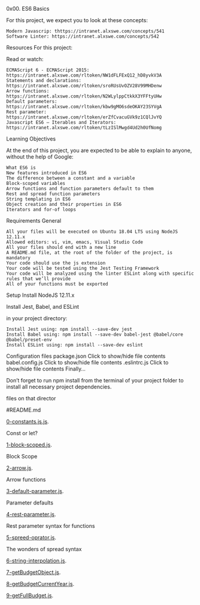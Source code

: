 0x00. ES6 Basics

For this project, we expect you to look at these concepts:

    Modern Javascrip: thttps://intranet.alxswe.com/concepts/541
    Software Linter: https://intranet.alxswe.com/concepts/542

Resources For this project: 

Read or watch:

    ECMAScript 6 - ECMAScript 2015: https://intranet.alxswe.com/rltoken/NW1dFLFExQ12_hD8yvkV3A
    Statements and declarations: https://intranet.alxswe.com/rltoken/sroRUsUvOZV28V99MHDenw
    Arrow functions: https://intranet.alxswe.com/rltoken/N2WLylppCtkkX3YFFtyUHw
    Default parameters: https://intranet.alxswe.com/rltoken/kbw9gMO6sdeOKAY23SYVgA
    Rest parameter: https://intranet.alxswe.com/rltoken/erZfCvacuGVk9z1CQlJvYQ
    Javascript ES6 — Iterables and Iterators: https://intranet.alxswe.com/rltoken/tLzISlMwgd4Ud2h0UfNomg

Learning Objectives

At the end of this project, you are expected to be able to explain to anyone, without the help of Google:

    What ES6 is
    New features introduced in ES6
    The difference between a constant and a variable
    Block-scoped variables
    Arrow functions and function parameters default to them
    Rest and spread function parameters
    String templating in ES6
    Object creation and their properties in ES6
    Iterators and for-of loops

Requirements
General

    All your files will be executed on Ubuntu 18.04 LTS using NodeJS 12.11.x
    Allowed editors: vi, vim, emacs, Visual Studio Code
    All your files should end with a new line
    A README.md file, at the root of the folder of the project, is mandatory
    Your code should use the js extension
    Your code will be tested using the Jest Testing Framework
    Your code will be analyzed using the linter ESLint along with specific rules that we’ll provide
    All of your functions must be exported

Setup
Install NodeJS 12.11.x

Install Jest, Babel, and ESLint

in your project directory:

    Install Jest using: npm install --save-dev jest
    Install Babel using: npm install --save-dev babel-jest @babel/core @babel/preset-env
    Install ESLint using: npm install --save-dev eslint

Configuration files
package.json
Click to show/hide file contents
babel.config.js
Click to show/hide file contents
.eslintrc.js
Click to show/hide file contents
Finally…

Don’t forget to run npm install from the terminal of your project folder to install all necessary project dependencies.

files on that director

#README.md

[0-constants.js.js](./0-constants.js.js).

Const or let? 

[1-block-scoped.js](./1-block-scoped.js).

 Block Scope

[2-arrow.js](./2-arrow.js).

Arrow functions


[3-default-parameter.js](./3-default-parameter.js).

Parameter defaults 

[4-rest-parameter.js](./4-rest-parameter.js).

Rest parameter syntax for functions 

[5-spreed-oprator.js](./5-spreed-oprator.js).

The wonders of spread syntax 

[6-string-interpolation.js](./6-string-interpolation.js).

[7-getBudgetObject.js](./7-getBudgetObject.js).

[8-getBudgetCurrentYear.js](./8-getBudgetCurrentYear.js).

[9-getFullBudget.js](./9-getFullBudget.js).
